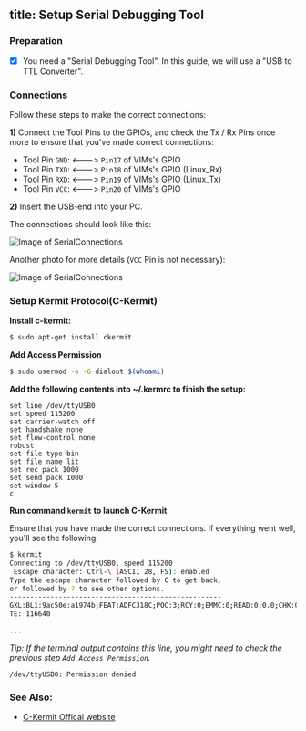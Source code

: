 title: Setup Serial Debugging Tool
---

### Preparation
- [x] You need a "Serial Debugging Tool". In this guide, we will use a "USB to TTL Converter".

### Connections
Follow these steps to make the correct connections:

**1)** Connect the Tool Pins to the GPIOs, and check the Tx / Rx Pins once more to ensure that you've made correct connections:

  * Tool Pin `GND`: <---> `Pin17` of VIMs's GPIO
  * Tool Pin `TXD`: <---> `Pin18` of VIMs's GPIO (Linux_Rx)
  * Tool Pin `RXD`: <---> `Pin19` of VIMs's GPIO (Linux_Tx)
  * Tool Pin `VCC`: <---> `Pin20` of VIMs's GPIO

**2)** Insert the USB-end into your PC.

The connections should look like this:

![Image of SerialConnections](/images/vim1/SerialConnections_3Pin.png)

Another photo for more details (`VCC` Pin is not necessary):

![Image of SerialConnections](/images/vim1/SerialConnections.png)


### Setup Kermit Protocol(C-Kermit)
**Install c-kermit:**

```sh
$ sudo apt-get install ckermit
```

**Add Access Permission**
```sh
$ sudo usermod -a -G dialout $(whoami)
```

**Add the following contents into ~/.kermrc to finish the setup:**
```
set line /dev/ttyUSB0
set speed 115200
set carrier-watch off
set handshake none
set flow-control none
robust
set file type bin
set file name lit
set rec pack 1000
set send pack 1000
set window 5
c
```

**Run command `kermit` to launch C-Kermit**

Ensure that you have made the correct connections. If everything went well, you'll see the following:

```sh
$ kermit
Connecting to /dev/ttyUSB0, speed 115200
 Escape character: Ctrl-\ (ASCII 28, FS): enabled
Type the escape character followed by C to get back,
or followed by ? to see other options.
----------------------------------------------------
GXL:BL1:9ac50e:a1974b;FEAT:ADFC318C;POC:3;RCY:0;EMMC:0;READ:0;0.0;CHK:0;
TE: 116640

...

```
*Tip: If the terminal output contains this line, you might need to check the previous step `Add Access Permission`.*
```
/dev/ttyUSB0: Permission denied
```



### See Also:
* [C-Kermit Offical website](http://www.columbia.edu/kermit/index.html)
